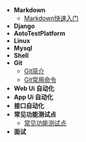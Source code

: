 - **Markdown**
  - [Markdown快速入门](Markdown/markdown快速入门.md)
- **Django**
- **AotoTestPlatform**
- **Linux**
- **Mysql**
- **Shell**
- **Git** 
  - [Git简介](Git/git简介.md)
  - [Git常用命令](Git/git常用命令.md)
- **Web Ui 自动化**
- **App Ui 自动化**
- **接口自动化**
- **常见功能测试点**
  - [常见功能测试点](Test/testcase.md)
- **面试**